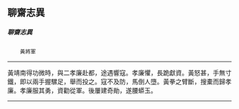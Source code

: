 

## 聊齋志異

##### 聊齋志異
　　`黃將軍`

* * *

黃靖南得功微時，與二孝廉赴都，途遇響寇。孝廉懼，長跪獻資。黃怒甚，手無寸鐵，即以兩手握騾足，舉而投之。寇不及防，馬倒人墮。黃拳之臂斷，搜橐而歸孝廉。孝廉服其勇，資勸從軍。後屢建奇勛，遂腰蟒玉。

* * *

